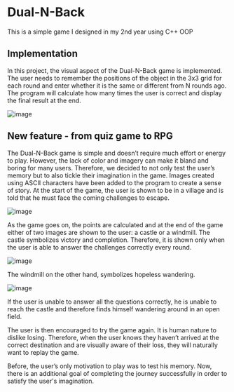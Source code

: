 # Dual-N-Back
This is a simple game I designed in my 2nd year using C++ OOP

## Implementation
In this project, the visual aspect of the Dual-N-Back game is implemented. The user needs to remember the positions of the object in the 3x3 grid for each round and enter whether it is the same or different from N rounds ago. The program will calculate how many times the user is correct and display the final result at the end.

![image](https://github.com/user-attachments/assets/3b6f3190-abf8-4ce8-879b-44630c2112f2)

## New feature - from quiz game to RPG
The Dual-N-Back game is simple and doesn’t require much effort or energy to play. However, the lack of color and imagery can make it bland and boring for many users. Therefore, we decided to not only test the user’s memory but to also tickle their imagination in the game. 
Images  created using ASCII characters have been added to the program to create a sense of story. At the start of the game, the user is shown to be in  a village and is told that he must face the coming challenges to escape. 

![image](https://github.com/user-attachments/assets/ba90d485-c060-4030-b4c7-0edf59b75637)

As the game goes on,  the points are calculated and at the end of the game either of two images are shown to the user: a castle or a windmill.
The castle symbolizes victory and completion. Therefore, it is shown only when the user is able  to answer the challenges correctly every round.

![image](https://github.com/user-attachments/assets/d1849a56-17ce-4186-9b30-72b8db87f4e0)

The windmill on the other hand, symbolizes hopeless wandering. 

![image](https://github.com/user-attachments/assets/e15f17d2-0c51-4681-873e-d56c7b87b66b)

If the user is unable to answer all the  questions correctly, he is unable to reach the castle and therefore finds himself wandering around in an open field.
 
The user is then encouraged to try the game again. It is human nature to dislike losing. Therefore, when the user knows they haven’t arrived at the correct destination and are visually aware of their loss, they will naturally want to replay the game.

Before, the user’s only motivation to play was to test his memory. Now, there is an additional goal of completing the journey successfully in order to satisfy the user's imagination.
